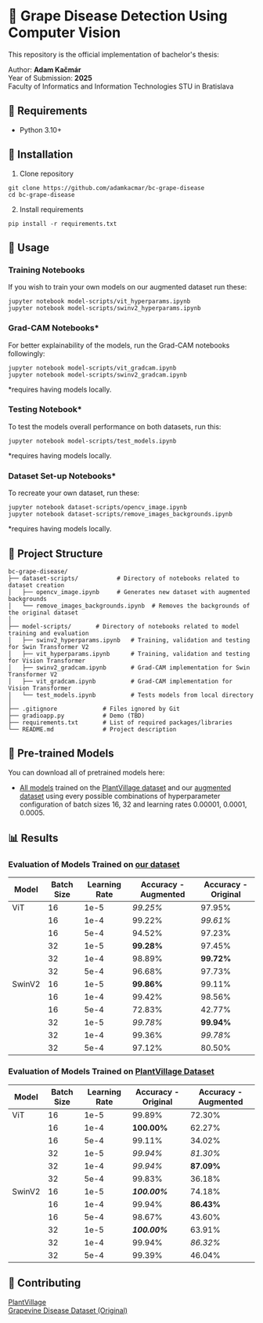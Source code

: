 # 🍇 Grape Disease Detection Using Computer Vision

This repository is the official implementation of bachelor's thesis:

Author: **Adam Kačmár**<br />
Year of Submission: **2025**<br />
Faculty of Informatics and Information Technologies STU in Bratislava

## 🧰 Requirements
- Python 3.10+

## 🔧 Installation

1. Clone repository

```setup
git clone https://github.com/adamkacmar/bc-grape-disease
cd bc-grape-disease
```

2. Install requirements

```setup
pip install -r requirements.txt
```

## 🚀 Usage

### Training Notebooks
If you wish to train your own models on our augmented dataset run these:

```setup
jupyter notebook model-scripts/vit_hyperparams.ipynb
jupyter notebook model-scripts/swinv2_hyperparams.ipynb
```

### Grad-CAM Notebooks*
For better explainability of the models, run the Grad-CAM notebooks followingly:
```setup
jupyter notebook model-scripts/vit_gradcam.ipynb
jupyter notebook model-scripts/swinv2_gradcam.ipynb
```
*requires having models locally.

### Testing Notebook*
To test the models overall performance on both datasets, run this:

```setup
jupyter notebook model-scripts/test_models.ipynb
```

*requires having models locally.

### Dataset Set-up Notebooks*
To recreate your own dataset, run these:

```setup
jupyter notebook dataset-scripts/opencv_image.ipynb
jupyter notebook dataset-scripts/remove_images_backgrounds.ipynb
```

*requires having models locally.

## 🧱 Project Structure

```
bc-grape-disease/              
├── dataset-scripts/           # Directory of notebooks related to dataset creation
│   ├── opencv_image.ipynb     # Generates new dataset with augmented backgrounds
│   └── remove_images_backgrounds.ipynb  # Removes the backgrounds of the original dataset
│
├── model-scripts/       # Directory of notebooks related to model training and evaluation
│   ├── swinv2_hyperparams.ipynb   # Training, validation and testing for Swin Transformer V2
│   ├── vit_hyperparams.ipynb      # Training, validation and testing for Vision Transformer
│   ├── swinv2_gradcam.ipynb       # Grad-CAM implementation for Swin Transformer V2
│   ├── vit_gradcam.ipynb          # Grad-CAM implementation for Vision Transformer
│   └── test_models.ipynb          # Tests models from local directory
│
├── .gitignore             # Files ignored by Git
├── gradioapp.py           # Demo (TBD)
├── requirements.txt       # List of required packages/libraries
└── README.md              # Project description
```

## 🧠 Pre-trained Models

You can download all of pretrained models here:

- [All models](https://drive.google.com/drive/folders/1bkEkagiUx0bZNSwiMkbKZYmIFzydIP7A?usp=sharing) trained on the [PlantVillage dataset](https://www.kaggle.com/datasets/abdallahalidev/plantvillage-dataset) and our [augmented dataset](https://www.kaggle.com/datasets/adamkacmar/augmented-grape-leaf-disease-dataset) using every possible combinations of hyperparameter configuration of batch sizes 16, 32 and learning rates 0.00001, 0.0001, 0.0005.  

## 📊 Results

### Evaluation of Models Trained on [our dataset](https://www.kaggle.com/datasets/adamkacmar/augmented-grape-leaf-disease-dataset)

| Model   | Batch Size | Learning Rate | Accuracy - Augmented | Accuracy - Original |
|---------|------------|----------------|-----------------------|----------------------|
| ViT     | 16         | 1e-5           | *99.25%*              | 97.95%               |
|         | 16         | 1e-4           | 99.22%                | *99.61%*             |
|         | 16         | 5e-4           | 94.52%                | 97.23%               |
|         | 32         | 1e-5           | **99.28%**            | 97.45%               |
|         | 32         | 1e-4           | 98.89%                | **99.72%**           |
|         | 32         | 5e-4           | 96.68%                | 97.73%               |
| SwinV2  | 16         | 1e-5           | **99.86%**            | 99.11%               |
|         | 16         | 1e-4           | 99.42%                | 98.56%               |
|         | 16         | 5e-4           | 72.83%                | 42.77%               |
|         | 32         | 1e-5           | *99.78%*              | **99.94%**           |
|         | 32         | 1e-4           | 99.36%                | *99.78%*             |
|         | 32         | 5e-4           | 97.12%                | 80.50%               |


### Evaluation of Models Trained on [PlantVillage Dataset](https://www.kaggle.com/datasets/abdallahalidev/plantvillage-dataset)

| Model   | Batch Size | Learning Rate | Accuracy - Original | Accuracy - Augmented |
|---------|------------|----------------|----------------------|-----------------------|
| ViT     | 16         | 1e-5           | 99.89%               | 72.30%                |
|         | 16         | 1e-4           | **100.00%**          | 62.27%                |
|         | 16         | 5e-4           | 99.11%               | 34.02%                |
|         | 32         | 1e-5           | *99.94%*             | *81.30%*              |
|         | 32         | 1e-4           | *99.94%*             | **87.09%**            |
|         | 32         | 5e-4           | 99.83%               | 36.18%                |
| SwinV2  | 16         | 1e-5           | ***100.00%***        | 74.18%                |
|         | 16         | 1e-4           | 99.94%               | **86.43%**            |
|         | 16         | 5e-4           | 98.67%               | 43.60%                |
|         | 32         | 1e-5           | ***100.00%***        | 63.91%                |
|         | 32         | 1e-4           | 99.94%               | *86.32%*              |
|         | 32         | 5e-4           | 99.39%               | 46.04%                |


## 👷 Contributing

[PlantVillage](https://www.kaggle.com/datasets/abdallahalidev/plantvillage-dataset)  
[Grapevine Disease Dataset (Original)](https://www.kaggle.com/datasets/rm1000/grape-disease-dataset-original)

